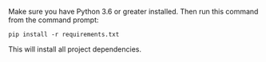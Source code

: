 Make sure you have Python 3.6 or greater installed. Then run
this command from the command prompt:

    pip install -r requirements.txt

This will install all project dependencies.
